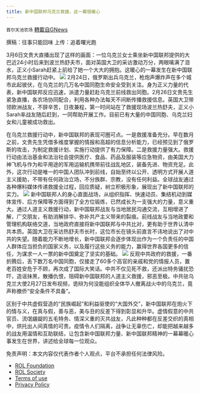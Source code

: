 ```yaml
---
title: 新中国联邦乌克兰救援，这一幕很暖心
---
```

`首尔天池农场` [轉載自GNews](https://gnews.org/zh-hans/2124616/)

撰稿：往事只能回味
上传：追着曙光跑

3月6日文贵大直播出现了这样的画面：一位乌克兰女士乘坐新中国联邦提供的大巴近24小时后来到波兰热舒夫市，面对英国大卫的采访激动万分，两眼噙满了泪水，正义小Sarah赶紧上前给了她一个大大的拥抱。这暖心的一幕发生在新中国联邦乌克兰救援行动中。
![](https://assets.gnews.org/wp-content/uploads/2022/03/IMG_5467.jpg)
2月24日，俄罗斯出兵乌克兰，枪炮声爆炸声在多个城市此起彼伏，在乌克兰的几万名中国同胞生命安全受到关注。身为正义力量的代表，新中国联邦反应迅速，派遣力量赶赴乌克兰前线救出同胞。2月26日文贵先生紧急直播，各农场协同配合，利用各种办法每天不间断传播救援信息。英国大卫带领欧洲战友，不辞辛苦，日夜兼程，第一时间站在了救援现场波兰热舒夫，正义小Sarah率战友随后赶到，一同帮助开展工作。目前已有大量的中国同胞、乌克兰妇女和儿童被成功救出。

在乌克兰救援行动中，新中国联邦的表现可圈可点。一是救援准备充分。早在数月之前，文贵先生凭借多维度掌握的情报和高超的信息分析能力，已经预见到了俄罗斯的攻击，为制定救援计划、实施行动提供了有力保障。二是救援力量强大。救援行动由法治基金和法治社会提供医疗、食品、药品及服装等应急物资，由美国大力神飞机与作为和平用途的军用运输机携带前往战乱地区，装备先进、物资充足。此外，这次行动是唯一的中国人团队冲到前线，自始至终以公开、透明方式开展人道主义援助，不带有任何政治立场，不分族群、宗教，没有任何利益。全球战友通过各种爆料媒体传递救援全过程，回应质疑，树立积极形象，展现出了新中国联邦的实力。
![](https://assets.gnews.org/wp-content/uploads/2022/03/WhatsApp-Image-2022-03-08-at-5.45.04-PM.jpeg)
新中国联邦人的身心直面战场，从组织指挥、快速动员、集结机动到媒体宣传、后方保障等方面得到了全方位锻炼，已然成长为一支强大的力量，意义重大。通过人道主义救援行动，新中国联邦战友与当地居民沟通交流，互相增进了解，广交朋友，有助消解排华、弥补共产主义带来的裂痕。前线战友与当地政要和管理机构联络交道，当地政府直接将新中国联邦与中共比对，更有助于世界认清中共本质。英国大卫在采访热舒夫市长时，这位市长在镜头前直言不讳地说出了对中共的失望。随着能力不断地增长，新中国联邦会逐步体现出作为一个负责任的中国人群体应当担负的国家义务，以及履行这些义务的能力，赢得世界各国更多的信任，为谋求一人一票的新中国奠定了坚实的基础。
![](https://assets.gnews.org/wp-content/uploads/2022/03/WhatsApp-Image-2022-03-09-at-12.02.56-AM.jpeg)
反观中共政府的救援，一番折腾后，丢下数万名中国同胞，仅接走了60多个高官的亲戚和党的情报人员，置老百姓安危于不顾，再次成了国际大笑话。中共不仅见死不救，还派出特务骚扰恐吓，造谣抹黑，散播仇恨，阻碍新中国联邦的人道主义救援，邪恶至极。中共驻乌克兰大使2月27日发布视频，诡辩为何没能组织全体华人撤离战火中的乌克兰，竟声称撤侨“安全条件不具备”。

区别于中共虚假营造的“民族崛起”和利益驱使的“大国外交”，新中国联邦在炮火下的情与义，在真与假，善与恶，美与丑的反差下得到彰显和升华。虚情假意的中共官员、流氓龌龊的五毛特务、情深义重的灭共战友，凡此种种都在反差交织的真相中，烘托出人间真情的可贵。疫情令人们隔离，战争让无辜伤亡，却能把越来越多的战友用温情和互助联结，让包含新中国联邦力量、新中国联邦精神的一幕幕暖心事发生在世界，讲述给全球每一位观众。



 

免责声明：本文内容仅代表作者个人观点，平台不承担任何法律风险。

- [ROL Foundation](https://rolfoundation.org/)
- [ROL Society](https://rolsociety.org/)
- [Terms of use](https://gnews.org/terms-of-use-3/)
- [Privacy Policy](https://gnews.org/privacy-policy/)
